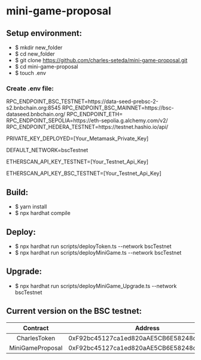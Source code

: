 # mini-game-proposal
## Setup environment:
- $ mkdir new_folder
- $ cd new_folder
- $ git clone https://github.com/charles-seteda/mini-game-proposal.git
- $ cd mini-game-proposal
- $ touch .env
### Create .env file:
<p>
RPC_ENDPOINT_BSC_TESTNET=https://data-seed-prebsc-2-s2.bnbchain.org:8545
RPC_ENDPOINT_BSC_MAINNET=https://bsc-dataseed.bnbchain.org/
RPC_ENDPOINT_ETH=
RPC_ENDPOINT_SEPOLIA=https://eth-sepolia.g.alchemy.com/v2/<Your_API_Key>
RPC_ENDPOINT_HEDERA_TESTNET=https://testnet.hashio.io/api/
</p>

<p>
PRIVATE_KEY_DEPLOYED=[Your_Metamask_Private_Key]

DEFAULT_NETWORK=bscTestnet

ETHERSCAN_API_KEY_TESTNET=[Your_Testnet_Api_Key]

ETHERSCAN_API_KEY_BSC_TESTNET=[Your_Testnet_Api_Key]
</p>
 

## Build:
- $ yarn install
- $ npx hardhat compile
## Deploy:
- $ npx hardhat run  scripts/deployToken.ts --network bscTestnet
- $ npx hardhat run  scripts/deployMiniGame.ts --network bscTestnet
## Upgrade:
- $ npx hardhat run  scripts/deployMiniGame_Upgrade.ts --network bscTestnet

## Current version on the BSC testnet:
|     Contract     |                  Address                   |
|:----------------:|:------------------------------------------:|
|   CharlesToken   | 0xF92bc45127ca1ed820aAE5CB6E58248cd383cF76 |
| MiniGameProposal | 0xF92bc45127ca1ed820aAE5CB6E58248cd383cF76 |

